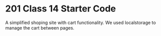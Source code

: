 # 201 Class 14 Starter Code

A simplified shoping site with cart functionality. We used localstorage to manage the cart between pages.
